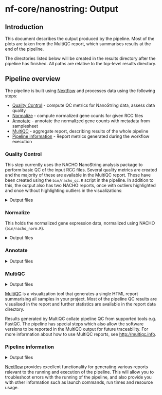 # nf-core/nanostring: Output

## Introduction

This document describes the output produced by the pipeline. Most of the plots are taken from the MultiQC report, which summarises results at the end of the pipeline.

The directories listed below will be created in the results directory after the pipeline has finished. All paths are relative to the top-level results directory.

## Pipeline overview

The pipeline is built using [Nextflow](https://www.nextflow.io/)
and processes data using the following steps:

- [Quality Control](#qualitycontrol) - compute QC metrics for NanoString data, assess data quality
- [Normalize](#normalize) - compute normalized gene counts for given RCC files
- [Annotate](#annotate) - annotate the normalized gene counts with metadata from samplesheet
- [MultiQC](#multiqc) - aggregate report, describing results of the whole pipeline
- [Pipeline information](#pipeline-information) - Report metrics generated during the workflow execution

### Quality Control

This step currently uses the NACHO NanoString analysis package to perform basic QC of the input RCC files. Several quality metrics are created and the majority of these are available in the MultiQC report. These have been created using the `bin/nacho_qc.R` script in the pipeline. In addition to this, the output also has two NACHO reports, once with outliers highlighted and once without highlighting outliers in the visualizations:

<details markdown="1">
<summary>Output files</summary>

- `QC/NACHO/`
  - `png/`: Directory containing the generated qc plots for the MultiQC report.
  - `hk_detected_mqc.txt`: Text file containing the housekeeping genes that have been detected in the data.
  - `NanoQC.html`: Basic Nacho QC report - a standalone HTML file that can be viewed in your web browser.
  - `NanoQC_with_outliers.html`: The same as above, but with highlighted outliers.
  - `normalized_qc_mqc.txt`: QC metrics from NACHO. This is also shown in table format in a MultiQC table.

</details>

### Normalize

This holds the normalized gene expression data, normalized using NACHO (`bin/nacho_norm.R`).

<details markdown="1">
<summary>Output files</summary>

- `normalized_counts/`
  - `*_normalized_counts.tsv`: Normalized count matrix, unmodified.
  - `*_normalized_counts_wo_HKnorm.tsv`: Normalized count matrix without Housekeeping-normalization applied (`housekeeping_norm=FALSE`), unmodified.

</details>

### Annotate

<details markdown="1">
<summary>Output files</summary>

This holds the normalized and non-housekeeping-normalized annotated gene expression data. There are two tables each - one for endogenous genes of interest, one for housekeeping genes. Annotation is performed using the custom script `bin/write_out_prepared_gex.R` in the pipeline. These tables are also part of the MultiQC report.

- `annotated_tables/`
- `*_normalized_counts_Norm_GEX_HK.tsv`: TSV table holding all normalized housekeeping gene expression values with annotation.
- `*_normalized_counts_Norm_GEX_ENDO.tsv`: TSV table holding the normalized endogenous gene expression values with annotation.
- `*_normalized_counts_wo_HKnorm_Norm_GEX_HK.tsv`: TSV table holding the non-HK-normalized endogenous gene expression values with annotation.
- `*_normalized_counts_wo_HKnorm_Norm_GEX_ENDO.tsv`: TSV table holding the non-HK-normalized endogenous gene expression values with annotation.

</details>

### MultiQC

<details markdown="1">
<summary>Output files</summary>

- `multiqc/`
  - `multiqc_report.html`: a standalone HTML file that can be viewed in your web browser.
  - `multiqc_data/`: directory containing parsed statistics from the different tools used in the pipeline.
  - `multiqc_plots/`: directory containing static images from the report in various formats.

</details>

[MultiQC](http://multiqc.info) is a visualization tool that generates a single HTML report summarising all samples in your project. Most of the pipeline QC results are visualised in the report and further statistics are available in the report data directory.

Results generated by MultiQC collate pipeline QC from supported tools e.g. FastQC. The pipeline has special steps which also allow the software versions to be reported in the MultiQC output for future traceability. For more information about how to use MultiQC reports, see <http://multiqc.info>.

### Pipeline information

<details markdown="1">
<summary>Output files</summary>

- `pipeline_info/`
  - Reports generated by Nextflow: `execution_report.html`, `execution_timeline.html`, `execution_trace.txt` and `pipeline_dag.dot`/`pipeline_dag.svg`.
  - Reports generated by the pipeline: `pipeline_report.html`, `pipeline_report.txt` and `software_versions.yml`. The `pipeline_report*` files will only be present if the `--email` / `--email_on_fail` parameter's are used when running the pipeline.
  - Reformatted samplesheet files used as input to the pipeline: `samplesheet.valid.csv`.

</details>

[Nextflow](https://www.nextflow.io/docs/latest/tracing.html) provides excellent functionality for generating various reports relevant to the running and execution of the pipeline. This will allow you to troubleshoot errors with the running of the pipeline, and also provide you with other information such as launch commands, run times and resource usage.
